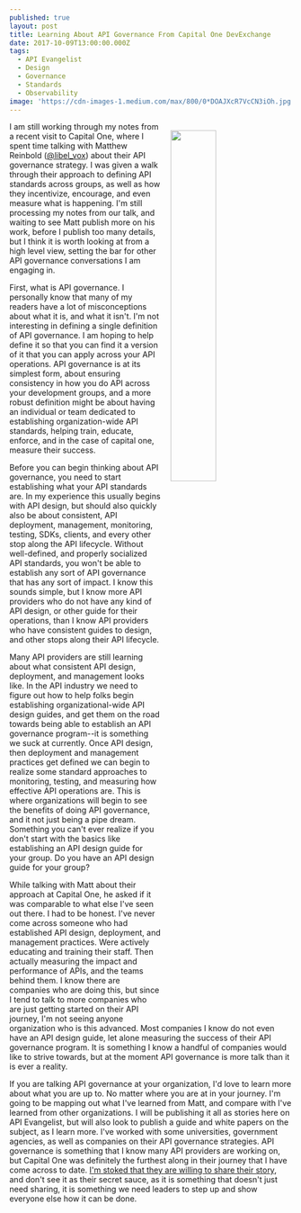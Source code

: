 ```yaml
---
published: true
layout: post
title: Learning About API Governance From Capital One DevExchange
date: 2017-10-09T13:00:00.000Z
tags:
  - API Evangelist
  - Design
  - Governance
  - Standards
  - Observability
image: 'https://cdn-images-1.medium.com/max/800/0*DOAJXcR7VcCN3iOh.jpg'
---
```

<p><a href="https://medium.com/capital-one-developers/api-lifecycle-governance-best-practices-56a1ebbb4f1b"><img src="https://cdn-images-1.medium.com/max/800/0*DOAJXcR7VcCN3iOh.jpg" align="right" width="40%" style="padding: 15px;" /></a></p>I am still working through my notes from a recent visit to Capital One, where I spent time talking with Matthew Reinbold (<a href="https://twitter.com/libel_vox">@libel_vox</a>) about their API governance strategy. I was given a walk through their approach to defining API standards across groups, as well as how they incentivize, encourage, and even measure what is happening. I'm still processing my notes from our talk, and waiting to see Matt publish more on his work, before I publish too many details, but I think it is worth looking at from a high level view, setting the bar for other API governance conversations I am engaging in.

First, what is API governance. I personally know that many of my readers have a lot of misconceptions about what it is, and what it isn't. I'm not interesting in defining a single definition of API governance. I am hoping to help define it so that you can find it a version of it that you can apply across your API operations. API governance is at its simplest form, about ensuring consistency in how you do API across your development groups, and a more robust definition might be about having an individual or team dedicated to establishing organization-wide API standards, helping train, educate, enforce, and in the case of capital one, measure their success.

Before you can begin thinking about API governance, you need to start establishing what your API standards are. In my experience this usually begins with API design, but should also quickly also be about consistent, API deployment, management, monitoring, testing, SDKs, clients, and every other stop along the API lifecycle. Without well-defined, and properly socialized API standards, you won't be able to establish any sort of API governance that has any sort of impact. I know this sounds simple, but I know more API providers who do not have any kind of API design, or other guide for their operations, than I know API providers who have consistent guides to design, and other stops along their API lifecycle.

Many API providers are still learning about what consistent API design, deployment, and management looks like. In the API industry we need to figure out how to help folks begin establishing organizational-wide API design guides, and get them on the road towards being able to establish an API governance program--it is something we suck at currently. Once API design, then deployment and management practices get defined we can begin to realize some standard approaches to monitoring, testing, and measuring how effective API operations are. This is where organizations will begin to see the benefits of doing API governance, and it not just being a pipe dream. Something you can't ever realize if you don't start with the basics like establishing an API design guide for your group. Do you have an API design guide for your group?

While talking with Matt about their approach at Capital One, he asked if it was comparable to what else I've seen out there. I had to be honest. I've never come across someone who had established API design, deployment, and management practices. Were actively educating and training their staff. Then actually measuring the impact and performance of APIs, and the teams behind them. I know there are companies who are doing this, but since I tend to talk to more companies who are just getting started on their API journey, I'm not seeing anyone organization who is this advanced. Most companies I know do not even have an API design guide, let alone measuring the success of their API governance program. It is something I know a handful of companies would like to strive towards, but at the moment API governance is more talk than it is ever a reality.

If you are talking API governance at your organization, I'd love to learn more about what you are up to. No matter where you are at in your journey. I'm going to be mapping out what I've learned from Matt, and compare with I've learned from other organizations. I will be publishing it all as stories here on API Evangelist, but will also look to publish a guide and white papers on the subject, as I learn more. I've worked with some universities, government agencies, as well as companies on their API governance strategies. API governance is something that I know many API providers are working on, but Capital One was definitely the furthest along in their journey that I have come across to date. [I'm stoked that they are willing to share their story](https://medium.com/capital-one-developers/api-lifecycle-governance-best-practices-56a1ebbb4f1b), and don't see it as their secret sauce, as it is something that doesn't just need sharing, it is something we need leaders to step up and show everyone else how it can be done.
